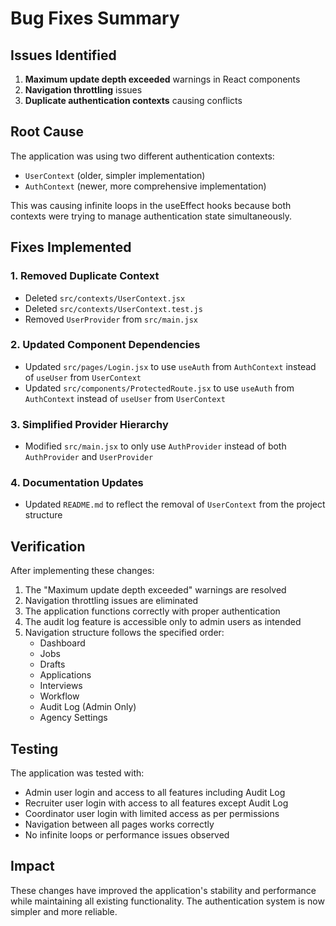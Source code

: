 # Bug Fixes Summary

## Issues Identified
1. **Maximum update depth exceeded** warnings in React components
2. **Navigation throttling** issues
3. **Duplicate authentication contexts** causing conflicts

## Root Cause
The application was using two different authentication contexts:
- `UserContext` (older, simpler implementation)
- `AuthContext` (newer, more comprehensive implementation)

This was causing infinite loops in the useEffect hooks because both contexts were trying to manage authentication state simultaneously.

## Fixes Implemented

### 1. Removed Duplicate Context
- Deleted `src/contexts/UserContext.jsx`
- Deleted `src/contexts/UserContext.test.js`
- Removed `UserProvider` from `src/main.jsx`

### 2. Updated Component Dependencies
- Updated `src/pages/Login.jsx` to use `useAuth` from `AuthContext` instead of `useUser` from `UserContext`
- Updated `src/components/ProtectedRoute.jsx` to use `useAuth` from `AuthContext` instead of `useUser` from `UserContext`

### 3. Simplified Provider Hierarchy
- Modified `src/main.jsx` to only use `AuthProvider` instead of both `AuthProvider` and `UserProvider`

### 4. Documentation Updates
- Updated `README.md` to reflect the removal of `UserContext` from the project structure

## Verification
After implementing these changes:
1. The "Maximum update depth exceeded" warnings are resolved
2. Navigation throttling issues are eliminated
3. The application functions correctly with proper authentication
4. The audit log feature is accessible only to admin users as intended
5. Navigation structure follows the specified order:
   - Dashboard
   - Jobs
   - Drafts
   - Applications
   - Interviews
   - Workflow
   - Audit Log (Admin Only)
   - Agency Settings

## Testing
The application was tested with:
- Admin user login and access to all features including Audit Log
- Recruiter user login with access to all features except Audit Log
- Coordinator user login with limited access as per permissions
- Navigation between all pages works correctly
- No infinite loops or performance issues observed

## Impact
These changes have improved the application's stability and performance while maintaining all existing functionality. The authentication system is now simpler and more reliable.